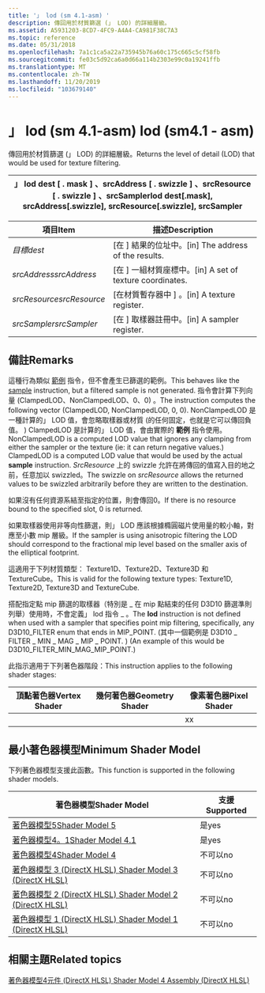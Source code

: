 ```yaml
---
title: '」 lod (sm 4.1-asm) '
description: 傳回用於材質篩選 (」 LOD) 的詳細層級。
ms.assetid: A5931203-8CD7-4FC9-A4A4-CA981F38C7A3
ms.topic: reference
ms.date: 05/31/2018
ms.openlocfilehash: 7a1c1ca5a22a735945b76a60c175c665c5cf58fb
ms.sourcegitcommit: fe03c5d92ca6a0d66a114b2303e99c0a19241ffb
ms.translationtype: MT
ms.contentlocale: zh-TW
ms.lasthandoff: 11/20/2019
ms.locfileid: "103679140"
---
```

# <a name="lod-sm41---asm"></a><span data-ttu-id="955ca-103">」 lod (sm 4.1-asm) </span><span class="sxs-lookup"><span data-stu-id="955ca-103">lod (sm4.1 - asm)</span></span>

<span data-ttu-id="955ca-104">傳回用於材質篩選 (」 LOD) 的詳細層級。</span><span class="sxs-lookup"><span data-stu-id="955ca-104">Returns the level of detail (LOD) that would be used for texture filtering.</span></span>



| <span data-ttu-id="955ca-105">」 lod dest \[ . mask \] 、srcAddress \[ . swizzle \] 、srcResource \[ . swizzle \] 、srcSampler</span><span class="sxs-lookup"><span data-stu-id="955ca-105">lod dest\[.mask\], srcAddress\[.swizzle\], srcResource\[.swizzle\], srcSampler</span></span> |
|--------------------------------------------------------------------------------|



 



| <span data-ttu-id="955ca-106">項目</span><span class="sxs-lookup"><span data-stu-id="955ca-106">Item</span></span>                                                                                                               | <span data-ttu-id="955ca-107">描述</span><span class="sxs-lookup"><span data-stu-id="955ca-107">Description</span></span>                                     |
|--------------------------------------------------------------------------------------------------------------------|-------------------------------------------------|
| <span data-ttu-id="955ca-108"><span id="dest"></span><span id="DEST"></span>*目標*</span><span class="sxs-lookup"><span data-stu-id="955ca-108"><span id="dest"></span><span id="DEST"></span>*dest*</span></span><br/>                                                    | <span data-ttu-id="955ca-109">\[在 \] 結果的位址中。</span><span class="sxs-lookup"><span data-stu-id="955ca-109">\[in\] The address of the results.</span></span><br/>   |
| <span data-ttu-id="955ca-110"><span id="srcAddress"></span><span id="srcaddress"></span><span id="SRCADDRESS"></span>*srcAddress*</span><span class="sxs-lookup"><span data-stu-id="955ca-110"><span id="srcAddress"></span><span id="srcaddress"></span><span id="SRCADDRESS"></span>*srcAddress*</span></span><br/>     | <span data-ttu-id="955ca-111">\[在 \] 一組材質座標中。</span><span class="sxs-lookup"><span data-stu-id="955ca-111">\[in\] A set of texture coordinates.</span></span><br/> |
| <span data-ttu-id="955ca-112"><span id="srcResource"></span><span id="srcresource"></span><span id="SRCRESOURCE"></span>*srcResource*</span><span class="sxs-lookup"><span data-stu-id="955ca-112"><span id="srcResource"></span><span id="srcresource"></span><span id="SRCRESOURCE"></span>*srcResource*</span></span><br/> | <span data-ttu-id="955ca-113">\[在材質暫存器中 \] 。</span><span class="sxs-lookup"><span data-stu-id="955ca-113">\[in\] A texture register.</span></span><br/>           |
| <span data-ttu-id="955ca-114"><span id="srcSampler"></span><span id="srcsampler"></span><span id="SRCSAMPLER"></span>*srcSampler*</span><span class="sxs-lookup"><span data-stu-id="955ca-114"><span id="srcSampler"></span><span id="srcsampler"></span><span id="SRCSAMPLER"></span>*srcSampler*</span></span><br/>     | <span data-ttu-id="955ca-115">\[在 \] 取樣器註冊中。</span><span class="sxs-lookup"><span data-stu-id="955ca-115">\[in\] A sampler register.</span></span><br/>           |



 

## <a name="remarks"></a><span data-ttu-id="955ca-116">備註</span><span class="sxs-lookup"><span data-stu-id="955ca-116">Remarks</span></span>

<span data-ttu-id="955ca-117">這種行為類似 [範例](sample--sm4---asm-.md) 指令，但不會產生已篩選的範例。</span><span class="sxs-lookup"><span data-stu-id="955ca-117">This behaves like the [sample](sample--sm4---asm-.md) instruction, but a filtered sample is not generated.</span></span> <span data-ttu-id="955ca-118">指令會計算下列向量 (ClampedLOD、NonClampedLOD、0、0) 。</span><span class="sxs-lookup"><span data-stu-id="955ca-118">The instruction computes the following vector (ClampedLOD, NonClampedLOD, 0, 0).</span></span> <span data-ttu-id="955ca-119">NonClampedLOD 是一種計算的」 LOD 值，會忽略取樣器或材質 (的任何固定，也就是它可以傳回負值。 ) ClampedLOD 是計算的」 LOD 值，會由實際的 **範例** 指令使用。</span><span class="sxs-lookup"><span data-stu-id="955ca-119">NonClampedLOD is a computed LOD value that ignores any clamping from either the sampler or the texture (ie: it can return negative values.) ClampedLOD is a computed LOD value that would be used by the actual **sample** instruction.</span></span> <span data-ttu-id="955ca-120">*SrcResource* 上的 swizzle 允許在將傳回的值寫入目的地之前，任意加以 swizzled。</span><span class="sxs-lookup"><span data-stu-id="955ca-120">The swizzle on *srcResource* allows the returned values to be swizzled arbitrarily before they are written to the destination.</span></span>

<span data-ttu-id="955ca-121">如果沒有任何資源系結至指定的位置，則會傳回0。</span><span class="sxs-lookup"><span data-stu-id="955ca-121">If there is no resource bound to the specified slot, 0 is returned.</span></span>

<span data-ttu-id="955ca-122">如果取樣器使用非等向性篩選，則」 LOD 應該根據橢圓磁片使用量的較小軸，對應至小數 mip 層級。</span><span class="sxs-lookup"><span data-stu-id="955ca-122">If the sampler is using anisotropic filtering the LOD should correspond to the fractional mip level based on the smaller axis of the elliptical footprint.</span></span>

<span data-ttu-id="955ca-123">這適用于下列材質類型： Texture1D、Texture2D、Texture3D 和 TextureCube。</span><span class="sxs-lookup"><span data-stu-id="955ca-123">This is valid for the following texture types: Texture1D, Texture2D, Texture3D and TextureCube.</span></span>

<span data-ttu-id="955ca-124">搭配指定點 mip 篩選的取樣器（特別是 \_ 在 mip 點結束的任何 D3D10 篩選準則列舉）使用時，不會定義」 lod 指令 \_ 。</span><span class="sxs-lookup"><span data-stu-id="955ca-124">The **lod** instruction is not defined when used with a sampler that specifies point mip filtering, specifically, any D3D10\_FILTER enum that ends in MIP\_POINT.</span></span> <span data-ttu-id="955ca-125"> (其中一個範例是 D3D10 \_ FILTER \_ MIN \_ MAG \_ MIP \_ POINT. ) </span><span class="sxs-lookup"><span data-stu-id="955ca-125">(An example of this would be D3D10\_FILTER\_MIN\_MAG\_MIP\_POINT.)</span></span>

<span data-ttu-id="955ca-126">此指示適用于下列著色器階段：</span><span class="sxs-lookup"><span data-stu-id="955ca-126">This instruction applies to the following shader stages:</span></span>



| <span data-ttu-id="955ca-127">頂點著色器</span><span class="sxs-lookup"><span data-stu-id="955ca-127">Vertex Shader</span></span> | <span data-ttu-id="955ca-128">幾何著色器</span><span class="sxs-lookup"><span data-stu-id="955ca-128">Geometry Shader</span></span> | <span data-ttu-id="955ca-129">像素著色器</span><span class="sxs-lookup"><span data-stu-id="955ca-129">Pixel Shader</span></span> |
|---------------|-----------------|--------------|
|               |                 | <span data-ttu-id="955ca-130">x</span><span class="sxs-lookup"><span data-stu-id="955ca-130">x</span></span>            |



 

## <a name="minimum-shader-model"></a><span data-ttu-id="955ca-131">最小著色器模型</span><span class="sxs-lookup"><span data-stu-id="955ca-131">Minimum Shader Model</span></span>

<span data-ttu-id="955ca-132">下列著色器模型支援此函數。</span><span class="sxs-lookup"><span data-stu-id="955ca-132">This function is supported in the following shader models.</span></span>



| <span data-ttu-id="955ca-133">著色器模型</span><span class="sxs-lookup"><span data-stu-id="955ca-133">Shader Model</span></span>                                              | <span data-ttu-id="955ca-134">支援</span><span class="sxs-lookup"><span data-stu-id="955ca-134">Supported</span></span> |
|-----------------------------------------------------------|-----------|
| [<span data-ttu-id="955ca-135">著色器模型5</span><span class="sxs-lookup"><span data-stu-id="955ca-135">Shader Model 5</span></span>](d3d11-graphics-reference-sm5.md)        | <span data-ttu-id="955ca-136">是</span><span class="sxs-lookup"><span data-stu-id="955ca-136">yes</span></span>       |
| [<span data-ttu-id="955ca-137">著色器模型4。1</span><span class="sxs-lookup"><span data-stu-id="955ca-137">Shader Model 4.1</span></span>](dx-graphics-hlsl-sm4.md)              | <span data-ttu-id="955ca-138">是</span><span class="sxs-lookup"><span data-stu-id="955ca-138">yes</span></span>       |
| [<span data-ttu-id="955ca-139">著色器模型4</span><span class="sxs-lookup"><span data-stu-id="955ca-139">Shader Model 4</span></span>](dx-graphics-hlsl-sm4.md)                | <span data-ttu-id="955ca-140">不可以</span><span class="sxs-lookup"><span data-stu-id="955ca-140">no</span></span>        |
| [<span data-ttu-id="955ca-141">著色器模型 3 (DirectX HLSL) </span><span class="sxs-lookup"><span data-stu-id="955ca-141">Shader Model 3 (DirectX HLSL)</span></span>](dx-graphics-hlsl-sm3.md) | <span data-ttu-id="955ca-142">不可以</span><span class="sxs-lookup"><span data-stu-id="955ca-142">no</span></span>        |
| [<span data-ttu-id="955ca-143">著色器模型 2 (DirectX HLSL) </span><span class="sxs-lookup"><span data-stu-id="955ca-143">Shader Model 2 (DirectX HLSL)</span></span>](dx-graphics-hlsl-sm2.md) | <span data-ttu-id="955ca-144">不可以</span><span class="sxs-lookup"><span data-stu-id="955ca-144">no</span></span>        |
| [<span data-ttu-id="955ca-145">著色器模型 1 (DirectX HLSL) </span><span class="sxs-lookup"><span data-stu-id="955ca-145">Shader Model 1 (DirectX HLSL)</span></span>](dx-graphics-hlsl-sm1.md) | <span data-ttu-id="955ca-146">不可以</span><span class="sxs-lookup"><span data-stu-id="955ca-146">no</span></span>        |



 

## <a name="related-topics"></a><span data-ttu-id="955ca-147">相關主題</span><span class="sxs-lookup"><span data-stu-id="955ca-147">Related topics</span></span>

<dl> <dt>

[<span data-ttu-id="955ca-148">著色器模型4元件 (DirectX HLSL) </span><span class="sxs-lookup"><span data-stu-id="955ca-148">Shader Model 4 Assembly (DirectX HLSL)</span></span>](dx-graphics-hlsl-sm4-asm.md)
</dt> </dl>

 

 





